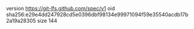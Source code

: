 version https://git-lfs.github.com/spec/v1
oid sha256:e29e4dd247928cd5e0396dbf98134e99971094f59e35540acdb17b2a19a28305
size 144
